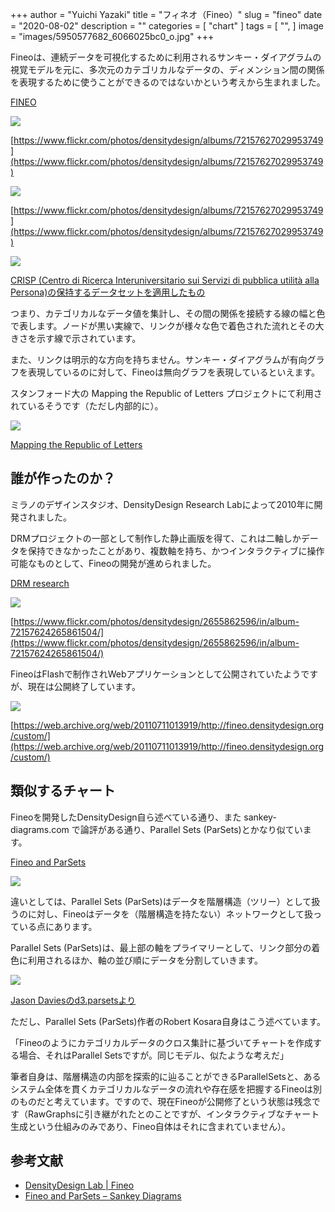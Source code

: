 +++
author = "Yuichi Yazaki"
title = "フィネオ（Fineo）"
slug = "fineo"
date = "2020-08-02"
description = ""
categories = [
    "chart"
]
tags = [
    "",
]
image = "images/5950577682_6066025bc0_o.jpg"
+++

Fineoは、連続データを可視化するために利用されるサンキー・ダイアグラムの視覚モデルを元に、多次元のカテゴリカルなデータの、ディメンション間の関係を表現するために使うことができるのではないかという考えから生まれました。

<!--more-->

[FINEO](https://densitydesign.org/research/fineo/)

![](images/5950577682_6066025bc0_o.jpg)

[https://www.flickr.com/photos/densitydesign/albums/72157627029953749](https://www.flickr.com/photos/densitydesign/albums/72157627029953749)

![](images/5950577348_91a2524eaf_o.jpg)

[https://www.flickr.com/photos/densitydesign/albums/72157627029953749](https://www.flickr.com/photos/densitydesign/albums/72157627029953749)

![](images/Schermata-2011-09-01-a-12.20.27.png)



[CRISP (Centro di Ricerca Interuniversitario sui Servizi di pubblica utilità alla Persona)の保持するデータセットを適用したもの](https://www.crisp-org.it/)

つまり、カテゴリカルなデータ値を集計し、その間の関係を接続する線の幅と色で表します。ノードが黒い実線で、リンクが様々な色で着色された流れとその大きさを示す線で示されています。

また、リンクは明示的な方向を持ちません。サンキー・ダイアグラムが有向グラフを表現しているのに対して、Fineoは無向グラフを表現しているといえます。

スタンフォード大の Mapping the Republic of Letters プロジェクトにて利用されているそうです（ただし内部的に）。

![](images/panorama.jpg)

[Mapping the Republic of Letters](https://republicofletters.stanford.edu/#maps)

## 誰が作ったのか？

ミラノのデザインスタジオ、DensityDesign Research Labによって2010年に開発されました。

DRMプロジェクトの一部として制作した静止画版を得て、これは二軸しかデータを保持できなかったことがあり、複数軸を持ち、かつインタラクティブに操作可能なものとして、Fineoの開発が進められました。

[DRM research](https://densitydesign.org/research/drm/)

![](images/2655862596_dc161c57b8_o.jpg)

[https://www.flickr.com/photos/densitydesign/2655862596/in/album-72157624265861504/](https://www.flickr.com/photos/densitydesign/2655862596/in/album-72157624265861504/)

FineoはFlashで制作されWebアプリケーションとして公開されていたようですが、現在は公開終了しています。

![](images/fineo_flash.png)

[https://web.archive.org/web/20110711013919/http://fineo.densitydesign.org/custom/](https://web.archive.org/web/20110711013919/http://fineo.densitydesign.org/custom/)


## 類似するチャート

Fineoを開発したDensityDesign自ら述べている通り、また sankey-diagrams.com で論評がある通り、Parallel Sets (ParSets)とかなり似ています。

[Fineo and ParSets](https://www.sankey-diagrams.com/fineo-and-parsets/)

![](images/ParSets1.png)

違いとしては、Parallel Sets (ParSets)はデータを階層構造（ツリー）として扱うのに対し、Fineoはデータを（階層構造を持たない）ネットワークとして扱っている点にあります。

Parallel Sets (ParSets)は、最上部の軸をプライマリーとして、リンク部分の着色に利用されるほか、軸の並び順にデータを分割していきます。

![](images/ParSets2.png)

[Jason Daviesのd3.parsetsより](https://www.jasondavies.com/parallel-sets/)

ただし、Parallel Sets (ParSets)作者のRobert Kosara自身はこう述べています。

「Fineoのようにカテゴリカルデータのクロス集計に基づいてチャートを作成する場合、それはParallel Setsですが。同じモデル、似たような考えだ」

筆者自身は、階層構造の内部を探索的に辿ることができるParallelSetsと、あるシステム全体を貫くカテゴリカルなデータの流れや存在感を把握するFineoは別のものだと考えています。ですので、現在Fineoが公開修了という状態は残念です（RawGraphsに引き継がれたとのことですが、インタラクティブなチャート生成という仕組みのみであり、Fineo自体はそれに含まれていません）。

## 参考文献

- [DensityDesign Lab | Fineo](http://densitydesign.org/research/fineo/)
- [Fineo and ParSets – Sankey Diagrams](http://www.sankey-diagrams.com/fineo-and-parsets/)